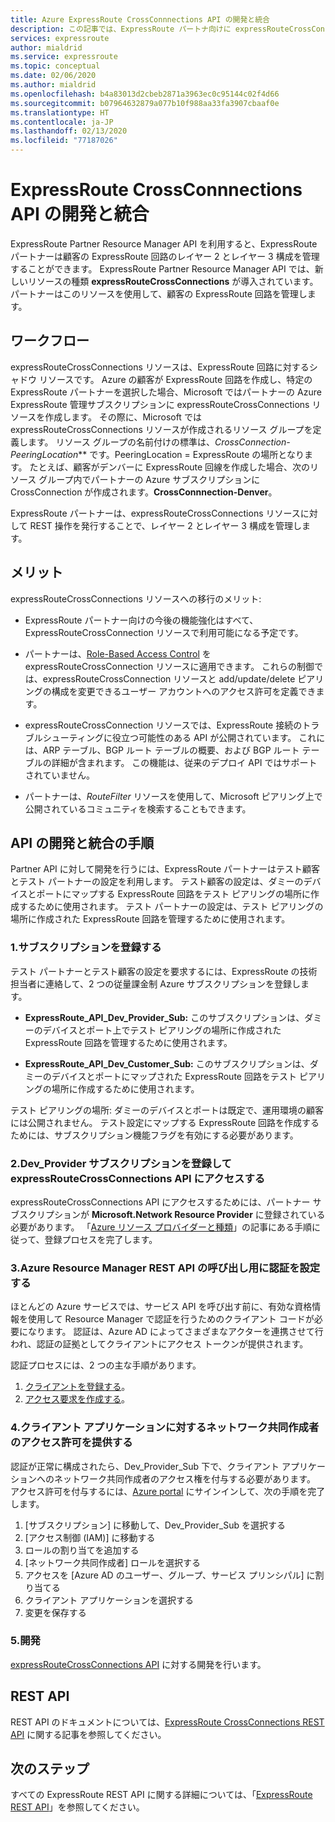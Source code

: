 ```yaml
---
title: Azure ExpressRoute CrossConnnections API の開発と統合
description: この記事では、ExpressRoute パートナ向けに expressRouteCrossConnections リソースの種類に関する詳しい概要を示します。
services: expressroute
author: mialdrid
ms.service: expressroute
ms.topic: conceptual
ms.date: 02/06/2020
ms.author: mialdrid
ms.openlocfilehash: b4a83013d2cbeb2871a3963ec0c95144c02f4d66
ms.sourcegitcommit: b07964632879a077b10f988aa33fa3907cbaaf0e
ms.translationtype: HT
ms.contentlocale: ja-JP
ms.lasthandoff: 02/13/2020
ms.locfileid: "77187026"
---
```

# <a name="expressroute-crossconnnections-api-development-and-integration"></a>ExpressRoute CrossConnnections API の開発と統合

ExpressRoute Partner Resource Manager API を利用すると、ExpressRoute パートナーは顧客の ExpressRoute 回路のレイヤー 2 とレイヤー 3 構成を管理することができます。 ExpressRoute Partner Resource Manager API では、新しいリソースの種類 **expressRouteCrossConnections** が導入されています。 パートナーはこのリソースを使用して、顧客の ExpressRoute 回路を管理します。

## <a name="workflow"></a>ワークフロー

expressRouteCrossConnections リソースは、ExpressRoute 回路に対するシャドウ リソースです。 Azure の顧客が ExpressRoute 回路を作成し、特定の ExpressRoute パートナーを選択した場合、Microsoft ではパートナーの Azure ExpressRoute 管理サブスクリプションに expressRouteCrossConnections リソースを作成します。 その際に、Microsoft では expressRouteCrossConnections リソースが作成されるリソース グループを定義します。 リソース グループの名前付けの標準は、**CrossConnection-* PeeringLocation*** です。PeeringLocation = ExpressRoute の場所となります。 たとえば、顧客がデンバーに ExpressRoute 回線を作成した場合、次のリソース グループ内でパートナーの Azure サブスクリプションに CrossConnection が作成されます。**CrossConnnection-Denver**。

ExpressRoute パートナーは、expressRouteCrossConnections リソースに対して REST 操作を発行することで、レイヤー 2 とレイヤー 3 構成を管理します。

## <a name="benefits"></a>メリット

expressRouteCrossConnections リソースへの移行のメリット:

* ExpressRoute パートナー向けの今後の機能強化はすべて、ExpressRouteCrossConnection リソースで利用可能になる予定です。

* パートナーは、[Role-Based Access Control](https://docs.microsoft.com/azure/role-based-access-control/overview) を expressRouteCrossConnection リソースに適用できます。 これらの制御では、expressRouteCrossConnection リソースと add/update/delete ピアリングの構成を変更できるユーザー アカウントへのアクセス許可を定義できます。

* expressRouteCrossConnection リソースでは、ExpressRoute 接続のトラブルシューティングに役立つ可能性のある API が公開されています。 これには、ARP テーブル、BGP ルート テーブルの概要、および BGP ルート テーブルの詳細が含まれます。 この機能は、従来のデプロイ API ではサポートされていません。

* パートナーは、*RouteFilter* リソースを使用して、Microsoft ピアリング上で公開されているコミュニティを検索することもできます。

## <a name="api-development-and-integration-steps"></a>API の開発と統合の手順

Partner API に対して開発を行うには、ExpressRoute パートナーはテスト顧客とテスト パートナーの設定を利用します。 テスト顧客の設定は、ダミーのデバイスとポートにマップする ExpressRoute 回路をテスト ピアリングの場所に作成するために使用されます。 テスト パートナーの設定は、テスト ピアリングの場所に作成された ExpressRoute 回路を管理するために使用されます。

### <a name="1-enlist-subscriptions"></a>1.サブスクリプションを登録する

テスト パートナーとテスト顧客の設定を要求するには、ExpressRoute の技術担当者に連絡して、2 つの従量課金制 Azure サブスクリプションを登録します。
* **ExpressRoute_API_Dev_Provider_Sub:** このサブスクリプションは、ダミーのデバイスとポート上でテスト ピアリングの場所に作成された ExpressRoute 回路を管理するために使用されます。

* **ExpressRoute_API_Dev_Customer_Sub:** このサブスクリプションは、ダミーのデバイスとポートにマップされた ExpressRoute 回路をテスト ピアリングの場所に作成するために使用されます。

テスト ピアリングの場所: ダミーのデバイスとポートは既定で、運用環境の顧客には公開されません。 テスト設定にマップする ExpressRoute 回路を作成するためには、サブスクリプション機能フラグを有効にする必要があります。

### <a name="2-register-the-dev_provider-subscription-to-access-the-expressroutecrossconnections-api"></a>2.Dev_Provider サブスクリプションを登録して expressRouteCrossConnections API にアクセスする

expressRouteCrossConnections API にアクセスするためには、パートナー サブスクリプションが **Microsoft.Network Resource Provider** に登録されている必要があります。 「[Azure リソース プロバイダーと種類](/azure/azure-resource-manager/management/resource-providers-and-types#azure-portal)」の記事にある手順に従って、登録プロセスを完了します。

### <a name="3-set-up-authentication-for-azure-resource-manager-rest-api-calls"></a>3.Azure Resource Manager REST API の呼び出し用に認証を設定する

ほとんどの Azure サービスでは、サービス API を呼び出す前に、有効な資格情報を使用して Resource Manager で認証を行うためのクライアント コードが必要になります。 認証は、Azure AD によってさまざまなアクターを連携させて行われ、認証の証拠としてクライアントにアクセス トークンが提供されます。

認証プロセスには、2 つの主な手順があります。

1. [クライアントを登録する](https://docs.microsoft.com/rest/api/azure/#register-your-client-application-with-azure-ad)。
2. [アクセス要求を作成する](https://docs.microsoft.com/rest/api/azure/#create-the-request)。

### <a name="4-provide-network-contributor-permission-to-the-client-application"></a>4.クライアント アプリケーションに対するネットワーク共同作成者のアクセス許可を提供する

認証が正常に構成されたら、Dev_Provider_Sub 下で、クライアント アプリケーションへのネットワーク共同作成者のアクセス権を付与する必要があります。 アクセス許可を付与するには、[Azure portal](https://ms.portal.azure.com/#home) にサインインして、次の手順を完了します。

1. [サブスクリプション] に移動して、Dev_Provider_Sub を選択する
2. [アクセス制御 (IAM)] に移動する
3. ロールの割り当てを追加する
4. [ネットワーク共同作成者] ロールを選択する
5. アクセスを [Azure AD のユーザー、グループ、サービス プリンシパル] に割り当てる
6. クライアント アプリケーションを選択する
7. 変更を保存する

### <a name="5-develop"></a>5.開発

[expressRouteCrossConnections API](https://docs.microsoft.com/rest/api/expressroute/expressroutecrossconnections) に対する開発を行います。

## <a name="rest-api"></a>REST API

REST API のドキュメントについては、[ExpressRoute CrossConnections REST API](https://docs.microsoft.com/rest/api/expressroute/expressroutecrossconnections) に関する記事を参照してください。

## <a name="next-steps"></a>次のステップ

すべての ExpressRoute REST API に関する詳細については、「[ExpressRoute REST API](https://docs.microsoft.com/rest/api/expressroute/)」を参照してください。